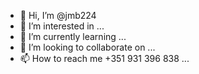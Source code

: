 - 👋 Hi, I’m @jmb224
- 👀 I’m interested in ...
- 🌱 I’m currently learning ...
- 💞️ I’m looking to collaborate on ...
- 📫 How to reach me +351 931 396 838 ...

<!---
jmb224/jmb224 is a ✨ special ✨ repository because its `README.md` (this file) appears on your GitHub profile.
You can click the Preview link to take a look at your changes.
--->
